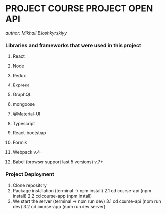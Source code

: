 # PROJECT COURSE PROJECT OPEN API
*author: Mikhail Biloshkyrskiyy*

### Libraries and frameworks that were used in this project
1.  React
2.  Node
3.  Redux
4.  Express
5.  GraphQL
6.  mongoose
7.  @Material-UI
8.  Typescript
9.  React-bootstrap
10. Formik

11. Webpack v.4+
12. Babel (browser support last 5 versions) v.7+

### Project Deployment
1. Clone repository
2. Package installation (terminal -> npm install)
    2.1 cd course-api (npm install)
    2.2 cd course-app (npm install)
3. We start the server (terminal -> npm run dev)
    3.1 cd course-api (npm run dev)
    3.2 cd course-app (npm run dev:server)